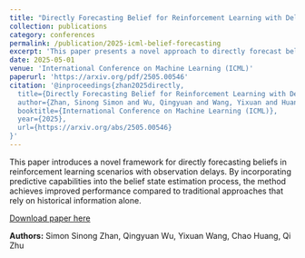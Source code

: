 ```yaml
---
title: "Directly Forecasting Belief for Reinforcement Learning with Delays"
collection: publications
category: conferences
permalink: /publication/2025-icml-belief-forecasting
excerpt: 'This paper presents a novel approach to directly forecast beliefs in reinforcement learning with observation delays, improving upon traditional methods by incorporating predictive capabilities into the learning process.'
date: 2025-05-01
venue: 'International Conference on Machine Learning (ICML)'
paperurl: 'https://arxiv.org/pdf/2505.00546'
citation: '@inproceedings{zhan2025directly,
  title={Directly Forecasting Belief for Reinforcement Learning with Delays},
  author={Zhan, Sinong Simon and Wu, Qingyuan and Wang, Yixuan and Huang, Chao and Zhu, Qi},
  booktitle={International Conference on Machine Learning (ICML)},
  year={2025},
  url={https://arxiv.org/abs/2505.00546}
}'
---
```


This paper introduces a novel framework for directly forecasting beliefs in reinforcement learning scenarios with observation delays. By incorporating predictive capabilities into the belief state estimation process, the method achieves improved performance compared to traditional approaches that rely on historical information alone.

[Download paper here](https://arxiv.org/pdf/2505.00546)

**Authors:** Simon Sinong Zhan, Qingyuan Wu, Yixuan Wang, Chao Huang, Qi Zhu